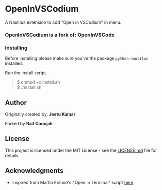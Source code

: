 # OpenInVSCodium
A Nautilus extension to add "Open in VSCodium" in menu. 

### OpenInVSCodium is a fork of: OpenInVSCode


<!-- ### Usage Example


<!-- <img src="../Images/screenshot1.png" width="40%">
<hr>
<img src="https://github.com/i-am-g2/Nautilus-VSCode/blob/master/Images/Ex2.png" width="50%"> --> 

### Installing

Before installing please make sure you've the package 
```python-nautilus ``` installed.

Run the install script. 
> $ chmod +x install.sh  
> $ ./install.sh


## Author

Originally created by: **Jeetu Kumar**

Forked by **Raif Coonjah**

## License

This project is licensed under the MIT License - see the [LICENSE.md](LICENSE.md) file for details

## Acknowledgments
* Inspired from Martin Enlund's "Open in Terminal" script [here](https://gitlab.gnome.org/GNOME/nautilus-python/-/tree/master/examples)


